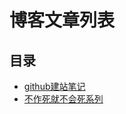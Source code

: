# 博客文章列表


## 目录

* [github建站笔记](https://github.com/JiangWeixian/articles/blob/master/Github-%E4%B8%AA%E4%BA%BA%E5%8D%9A%E5%AE%A2%E5%BB%BA%E7%AB%8B%E8%AF%B4%E6%98%8E/content.md)
* [不作死就不会死系列](https://github.com/JiangWeixian/articles/blob/master/%E4%B8%8D%E4%BD%9C%E6%AD%BB%E5%B0%B1%E4%B8%8D%E4%BC%9A%E6%AD%BB/content.md)